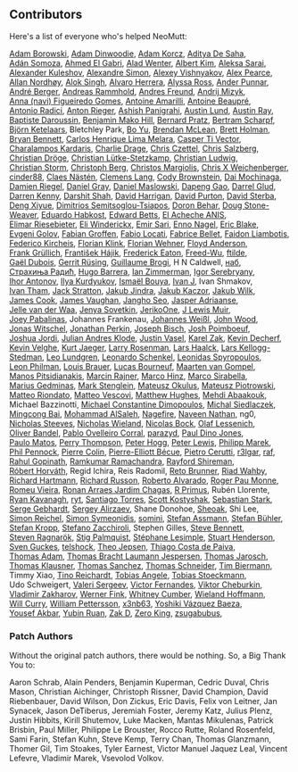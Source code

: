 ## Contributors

Here's a list of everyone who's helped NeoMutt:

[Adam Borowski](https://github.com/kilobyte "kilobyte"),
[Adam Dinwoodie](https://github.com/me-and "me-and"),
[Adam Korcz](https://github.com/adamkorcz "adamkorcz"),
[Aditya De Saha](https://github.com/adityadesaha "adityadesaha"),
[Adán Somoza](https://github.com/darkadin "darkadin"),
[Ahmed El Gabri](https://github.com/ahmedelgabri "ahmedelgabri"),
[Alad Wenter](https://github.com/aladw "aladw"),
[Albert Kim](https://github.com/alkim0 "alkim0"),
[Aleksa Sarai](https://github.com/cyphar "cyphar"),
[Alexander Kuleshov](https://github.com/onlyshk "onlyshk"),
[Alexandre Simon](https://github.com/igit "igit"),
[Alexey Vishnyakov](https://github.com/sweetvishnya "sweetvishnya"),
[Alex Pearce](https://github.com/alexpearce "alexpearce"),
[Allan Nordhøy](https://github.com/comradekingu "comradekingu"),
[Alok Singh](https://github.com/alok "alok"),
[Alvaro Herrera](https://github.com/alvherre "alvherre"),
[Alyssa Ross](https://github.com/alyssais "alyssais"),
[Ander Punnar](https://github.com/4nd3r "4nd3r"),
[André Berger](https://github.com/hvkls "hvkls"),
[Andreas Rammhold](https://github.com/andir "andir"),
[Andres Freund](https://github.com/anarazel "anarazel"),
[Andrij Mizyk](https://github.com/andmzk "andmzk"),
[Anna (navi) Figueiredo Gomes](https://github.com/navi-desu "navi-desu"),
[Antoine Amarilli](https://github.com/a3nm "a3nm"),
[Antoine Beaupré](https://github.com/anarcat "anarcat"),
[Antonio Radici](https://github.com/aradici "aradici"),
[Anton Rieger](https://github.com/inrin "inrin"),
[Ashish Panigrahi](https://github.com/paniash "paniash"),
[Austin Lund](https://github.com/aplund "aplund"),
[Austin Ray](https://github.com/austin-ray "austin-ray"),
[Baptiste Daroussin](https://github.com/bapt "bapt"),
[Benjamin Mako Hill](https://github.com/makoshark "makoshark"),
[Bernard Pratz](https://github.com/guyzmo "guyzmo"),
[Bertram Scharpf](https://github.com/bertramscharpf "bertramscharpf"),
[Björn Ketelaars](https://github.com/bket "bket"),
Bletchley Park,
[Bo Yu](https://github.com/yuzibo "yuzibo"),
[Brendan McLean](https://github.com/bmclean2 "bmclean2"),
[Brett Holman](https://github.com/holmanb "holmanb"),
[Bryan Bennett](https://github.com/bbenne10 "bbenne10"),
[Carlos Henrique Lima Melara](https://github.com/charles2910 "charles2910"),
[Casper Ti Vector](https://github.com/caspervector "caspervector"),
[Charalampos Kardaris](https://github.com/ckardaris "ckardaris"),
[Charlie Drage](https://github.com/cdrage "cdrage"),
[Chris Czettel](https://github.com/christopher-john-czettel "christopher-john-czettel"),
[Chris Salzberg](https://github.com/shioyama "shioyama"),
[Christian Dröge](https://github.com/cdroege "cdroege"),
[Christian Lütke-Stetzkamp](https://github.com/clkamp "clkamp"),
[Christian Ludwig](https://github.com/luchr "luchr"),
[Christian Storm](https://github.com/stormc "stormc"),
[Christoph Berg](https://github.com/df7cb "df7cb"),
[Christos Margiolis](https://github.com/christosmarg "christosmarg"),
[Chris X Weichenberger](https://github.com/the-x-at "the-x-at"),
[cinder88](https://github.com/cinder88 "cinder88"),
[Claes Nästén](https://github.com/pekdon "pekdon"),
[Clemens Lang](https://github.com/neverpanic "neverpanic"),
[Cody Brownstein](https://github.com/cbrownstein "cbrownstein"),
[Dai Mochinaga](https://github.com/mochidai "mochidai"),
[Damien Riegel](https://github.com/d-k-c "d-k-c"),
[Daniel Gray](https://github.com/dngray "dngray"),
[Daniel Maslowski](https://github.com/orangecms "orangecms"),
[Dapeng Gao](https://github.com/dpgao "dpgao"),
[Darrel Glud](https://github.com/darrel-glud "darrel-glud"),
[Darren Kenny](https://github.com/darrenkenny "darrenkenny"),
[Darshit Shah](https://github.com/darnir "darnir"),
[David Harrigan](https://github.com/dharrigan "dharrigan"),
[David Purton](https://github.com/dcpurton "dcpurton"),
[David Sterba](https://github.com/kdave "kdave"),
[Deng Xiyue](https://github.com/manphiz "manphiz"),
[Dimitrios Semitsoglou-Tsiapos](https://github.com/dset0x "dset0x"),
[Doron Behar](https://github.com/doronbehar "doronbehar"),
[Doug Stone-Weaver](https://github.com/doweaver "doweaver"),
[Eduardo Habkost](https://github.com/ehabkost "ehabkost"),
[Edward Betts](https://github.com/edwardbetts "edwardbetts"),
[El Acheche ANIS](https://github.com/elacheche "elacheche"),
[Elimar Riesebieter](https://github.com/riesebie "riesebie"),
[Eli Winderickx](https://github.com/winderickxeli "winderickxeli"),
[Emir Sari](https://github.com/bitigchi "bitigchi"),
[Enno Nagel](https://github.com/konfekt "konfekt"),
[Eric Blake](https://github.com/ebblake "ebblake"),
[Evgeni Golov](https://github.com/evgeni "evgeni"),
[Fabian Groffen](https://github.com/grobian "grobian"),
[Fabio Locati](https://github.com/Fale "Fale"),
[Fabrice Bellet](https://github.com/fbellet "fbellet"),
[Faidon Liambotis](https://github.com/paravoid "paravoid"),
[Federico Kircheis](https://github.com/fekir "fekir"),
[Florian Klink](https://github.com/flokli "flokli"),
[Florian Wehner](https://github.com/whnr "whnr"),
[Floyd Anderson](https://github.com/floand "floand"),
[Frank Grüllich](https://github.com/FrankGruellich "FrankGruellich"),
[František Hájik](https://github.com/ferkohajik "ferkohajik"),
[Frederick Eaton](https://github.com/archenemies "archenemies"),
[Freed-Wu](https://github.com/wzy "wzy"),
[ftilde](https://github.com/ftilde "ftilde"),
[Gaël Dubois](https://github.com/gaael "gaael"),
[Gerrit Rüsing](https://github.com/kbcb "kbcb"),
[Guillaume Brogi](https://github.com/guiniol "guiniol"),
H N Caldwell,
[наб](https://github.com/nabijaczleweli "nabijaczleweli"),
[Страхиња Радић](https://github.com/strahinja "strahinja"),
[Hugo Barrera](https://github.com/whynothugo "whynothugo"),
[Ian Zimmerman](https://github.com/nobrowser "nobrowser"),
[Igor Serebryany](https://github.com/igor47 "igor47"),
[Ihor Antonov](https://github.com/ngortheone "ngortheone"),
[Ilya Kurdyukov](https://github.com/ilyakurdyukov "ilyakurdyukov"),
[Ismaël Bouya](https://github.com/immae "immae"),
[Ivan J](https://github.com/parazyd "parazyd"),
Ivan Shmakov,
[Ivan Tham](https://github.com/pickfire "pickfire"),
[Jack Stratton](https://github.com/phroa "phroa"),
[Jakub Jindra](https://github.com/jindraj "jindraj"),
[Jakub Kaczor](https://github.com/jakubkaczor "jakubkaczor"),
[Jakub Wilk](https://github.com/jwilk "jwilk"),
[James Cook](https://github.com/falsifian "falsifian"),
[James Vaughan](https://github.com/jamesbvaughan "jamesbvaughan"),
[Jangho Seo](https://github.com/seojangho "seojangho"),
[Jasper Adriaanse](https://github.com/jasperla "jasperla"),
[Jelle van der Waa](https://github.com/jelly "jelly"),
[Jenya Sovetkin](https://github.com/esovetkin "esovetkin"),
[JerikoOne](https://github.com/jeriko-one "jeriko-one"),
[J Lewis Muir](https://github.com/jlmuir "jlmuir"),
[Joey Pabalinas](https://github.com/alyptik "alyptik"),
Johannes Frankenau,
[Johannes Weißl](https://github.com/weisslj "weisslj"),
[John Wood](https://github.com/john-at-charpa "john-at-charpa"),
[Jonas Witschel](https://github.com/diabonas "diabonas"),
[Jonathan Perkin](https://github.com/jperkin "jperkin"),
[Joseph Bisch](https://github.com/josephbisch "josephbisch"),
[Josh Poimboeuf](https://github.com/jpoimboe "jpoimboe"),
[Joshua Jordi](https://github.com/jakkinstewart "jakkinstewart"),
[Julian Andres Klode](https://github.com/julian-klode "julian-klode"),
[Justin Vasel](https://github.com/justinvasel "justinvasel"),
[Karel Zak](https://github.com/karelzak "karelzak"),
[Kevin Decherf](https://github.com/kdecherf "kdecherf"),
[Kevin Velghe](https://github.com/paretje "paretje"),
[Kurt Jaeger](https://github.com/opsec "opsec"),
[Larry Rosenman](https://github.com/lrosenman "lrosenman"),
[Lars Haalck](https://github.com/larshaalck "larshaalck"),
[Lars Kellogg-Stedman](https://github.com/larsks "larsks"),
[Leo Lundgren](https://github.com/rawtaz "rawtaz"),
[Leonardo Schenkel](https://github.com/lbschenkel "lbschenkel"),
[Leonidas Spyropoulos](https://github.com/inglor "inglor"),
[Leon Philman](https://github.com/leonphilman "leonphilman"),
[Louis Brauer](https://github.com/louis77 "louis77"),
[Lucas Bourneuf](https://github.com/aluriak "aluriak"),
[Maarten van Gompel](https://github.com/proycon "proycon"),
[Manos Pitsidianakis](https://github.com/epilys "epilys"),
[Marcin Rajner](https://github.com/mrajner "mrajner"),
[Marco Hinz](https://github.com/mhinz "mhinz"),
[Marco Sirabella](https://github.com/mjsir911 "mjsir911"),
[Marius Gedminas](https://github.com/mgedmin "mgedmin"),
[Mark Stenglein](https://github.com/ocelotsloth "ocelotsloth"),
[Mateusz Okulus](https://github.com/mokulus "mokulus"),
[Mateusz Piotrowski](https://github.com/0mp "0mp"),
[Matteo Riondato](https://github.com/rionda "rionda"),
[Matteo Vescovi](https://github.com/mfvescovi "mfvescovi"),
[Matthew Hughes](https://github.com/matthewhughes934 "matthewhughes934"),
[Mehdi Abaakouk](https://github.com/sileht "sileht"),
Michael Bazzinotti,
[Michael Constantine Dimopoulos](https://github.com/michaeldim02 "michaeldim02"),
[Michal Siedlaczek](https://github.com/elshize "elshize"),
[Mingcong Bai](https://github.com/MingcongBai "MingcongBai"),
[Mohammad AlSaleh](https://github.com/MoSal "MoSal"),
[Nagefire](https://github.com/nagefire "nagefire"),
[Naveen Nathan](https://github.com/nnathan "nnathan"),
ng0,
[Nicholas Steeves](https://github.com/sten0 "sten0"),
[Nicholas Wieland](https://github.com/ngw "ngw"),
[Nicolas Bock](https://github.com/nicolasbock "nicolasbock"),
[Olaf Lessenich](https://github.com/xai "xai"),
[Oliver Bandel](https://github.com/klartext "klartext"),
[Pablo Ovelleiro Corral](https://github.com/pinpox "pinpox"),
[parazyd](https://github.com/parazyd "parazyd"),
[Paul Dino Jones](https://github.com/spacefreak18 "spacefreak18"),
[Paulo Matos](https://github.com/pmatos "pmatos"),
[Perry Thompson](https://github.com/rypervenche "rypervenche"),
[Peter Hogg](https://github.com/pigmonkey "pigmonkey"),
[Peter Lewis](https://github.com/petelewis "petelewis"),
[Philipp Marek](https://github.com/phmarek "phmarek"),
[Phil Pennock](https://github.com/philpennock "philpennock"),
[Pierre Colin](https://github.com/Pierre-Colin "Pierre-Colin"),
[Pierre-Elliott Bécue](https://github.com/p-eb "p-eb"),
[Pietro Cerutti](https://github.com/gahr "gahr"),
[r3lgar](https://github.com/r3lgar "r3lgar"),
[raf](https://github.com/raforg "raforg"),
[Rahul Gopinath](https://github.com/vrthra "vrthra"),
[Ramkumar Ramachandra](https://github.com/artagnon "artagnon"),
[Rayford Shireman](https://github.com/rayfordshire "rayfordshire"),
[Róbert Horváth](https://github.com/r001 "r001"),
Regid Ichira,
Reis Radomil,
[Reto Brunner](https://github.com/brunnre8 "brunnre8"),
[Riad Wahby](https://github.com/kwantam "kwantam"),
[Richard Hartmann](https://github.com/richih "richih"),
[Richard Russon](https://github.com/flatcap "flatcap"),
[Roberto Alvarado](https://github.com/robdres "robdres"),
[Roger Pau Monne](https://github.com/royger "royger"),
[Romeu Vieira](https://github.com/romeug "romeug"),
[Ronan Arraes Jardim Chagas](https://github.com/ronisbr "ronisbr"),
[R Primus](https://github.com/rprimus "rprimus"),
Rubén Llorente,
[Ryan Kavanagh](https://github.com/ryanakca "ryanakca"),
[ryt](https://github.com/0x747972 "0x747972"),
[Santiago Torres](https://github.com/santiagotorres "santiagotorres"),
[Scott Kostyshak](https://github.com/scottkosty "scottkosty"),
[Sebastian Stark](https://github.com/sstark "sstark"),
[Serge Gebhardt](https://github.com/sgeb "sgeb"),
[Sergey Alirzaev](https://github.com/l29ah "l29ah"),
Shane Donohoe,
[Sheoak](https://github.com/sheoak "sheoak"),
Shi Lee,
[Simon Reichel](https://github.com/amudtogal "amudtogal"),
[Simon Symeonidis](https://github.com/psyomn "psyomn"),
[somini](https://github.com/somini "somini"),
[Stefan Assmann](https://github.com/sassmann "sassmann"),
[Stefan Bühler](https://github.com/stbuehler "stbuehler"),
[Stefan Kropp](https://github.com/debxwoody "debxwoody"),
[Stefano Zacchiroli](https://github.com/zacchiro "zacchiro"),
Stephen Gilles,
[Steve Bennett](https://github.com/msteveb "msteveb"),
[Steven Ragnarök](https://github.com/nuclearsandwich "nuclearsandwich"),
[Stig Palmquist](https://github.com/stigtsp "stigtsp"),
[Stéphane Lesimple](https://github.com/speed47 "speed47"),
[Stuart Henderson](https://github.com/sthen "sthen"),
[Sven Guckes](https://github.com/guckes "guckes"),
[telshock](https://github.com/telshock "telshock"),
[Theo Jepsen](https://github.com/theojepsen "theojepsen"),
[Thiago Costa de Paiva](https://github.com/tecepe "tecepe"),
[Thomas Adam](https://github.com/thomasadam "thomasadam"),
[Thomas Bracht Laumann Jespersen](https://github.com/laumann "laumann"),
[Thomas Jarosch](https://github.com/thomasjfox "thomasjfox"),
[Thomas Klausner](https://github.com/0-wiz-0 "0-wiz-0"),
[Thomas Sanchez](https://github.com/daedric "daedric"),
[Thomas Schneider](https://github.com/qsuscs "qsuscs"),
[Tim Biermann](https://github.com/timb87 "timb87"),
Timmy Xiao,
[Tino Reichardt](https://github.com/mcmilk "mcmilk"),
[Tobias Angele](https://github.com/toogley "toogley"),
[Tobias Stoeckmann](https://github.com/stoeckmann "stoeckmann"),
Udo Schweigert,
[Valeri Sergeev](https://github.com/vpub "vpub"),
[Victor Fernandes](https://github.com/ghikio "ghikio"),
[Viktor Cheburkin](https://github.com/vcheburkin "vcheburkin"),
[Vladimir Zakharov](https://github.com/z2v "z2v"),
[Werner Fink](https://github.com/bitstreamout "bitstreamout"),
[Whitney Cumber](https://github.com/whitney-cumber "whitney-cumber"),
[Wieland Hoffmann](https://github.com/mineo "mineo"),
[Will Curry](https://github.com/wcurry "wcurry"),
[William Pettersson](https://github.com/wpettersson "wpettersson"),
[x3nb63](https://github.com/x3nb63 "x3nb63"),
[Yoshiki Vázquez Baeza](https://github.com/eldeveloper "eldeveloper"),
[Yousef Akbar](https://github.com/yousefakbar "yousefakbar"),
[Yubin Ruan](https://github.com/walkerlala "walkerlala"),
[Zak D](https://github.com/zakarouf "zakarouf"),
[Zero King](https://github.com/l2dy "l2dy"),
[zsugabubus](https://github.com/zsugabubus "zsugabubus"),

### Patch Authors

Without the original patch authors, there would be nothing.
So, a Big Thank You to:

Aaron Schrab, Alain Penders, Benjamin Kuperman, Cedric Duval, Chris Mason,
Christian Aichinger, Christoph Rissner, David Champion, David Riebenbauer, David
Wilson, Don Zickus, Eric Davis, Felix von Leitner, Jan Synacek, Jason DeTiberus,
Jeremiah Foster, Jeremy Katz, Julius Plenz, Justin Hibbits, Kirill Shutemov,
Luke Macken, Mantas Mikulenas, Patrick Brisbin, Paul Miller, Philippe Le
Brouster, Rocco Rutte, Roland Rosenfeld, Sami Farin, Stefan Kuhn, Steve Kemp,
Terry Chan, Thomas Glanzmann, Thomer Gil, Tim Stoakes, Tyler Earnest, Victor
Manuel Jaquez Leal, Vincent Lefevre, Vladimir Marek, Vsevolod Volkov.
